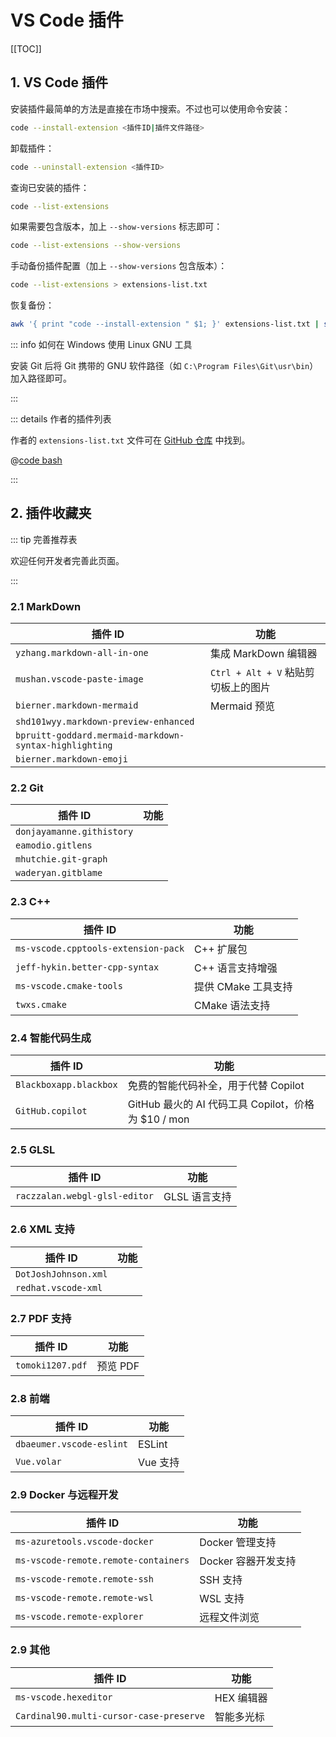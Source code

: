 # VS Code 插件

[[TOC]]

## 1. VS Code 插件

安装插件最简单的方法是直接在市场中搜索。不过也可以使用命令安装：

```bash
code --install-extension <插件ID|插件文件路径>
```

卸载插件：

```bash
code --uninstall-extension <插件ID>
```

查询已安装的插件：

```bash
code --list-extensions
```

如果需要包含版本，加上 `--show-versions` 标志即可：

```bash
code --list-extensions --show-versions
```

手动备份插件配置（加上 `--show-versions` 包含版本）：

```bash
code --list-extensions > extensions-list.txt
```

恢复备份：

```bash
awk '{ print "code --install-extension " $1; }' extensions-list.txt | sh -
```

::: info 如何在 Windows 使用 Linux GNU 工具

安装 Git 后将 Git 携带的 GNU 软件路径（如 `C:\Program Files\Git\usr\bin`）加入路径即可。

:::

::: details 作者的插件列表

作者的 `extensions-list.txt` 文件可在 [GitHub 仓库](https://github.com/Sun-ZhenXing/vuepress-tools-notes/tree/main/docs/vscode/extensions-list.txt) 中找到。

@[code bash](./extensions-list.txt)

:::

## 2. 插件收藏夹

::: tip 完善推荐表

欢迎任何开发者完善此页面。

:::

### 2.1 MarkDown

| 插件 ID                                                | 功能                                |
| ------------------------------------------------------ | ----------------------------------- |
| `yzhang.markdown-all-in-one`                           | 集成 MarkDown 编辑器                |
| `mushan.vscode-paste-image`                            | `Ctrl + Alt + V` 粘贴剪切板上的图片 |
| `bierner.markdown-mermaid`                             | Mermaid 预览                        |
| `shd101wyy.markdown-preview-enhanced`                  |                                     |
| `bpruitt-goddard.mermaid-markdown-syntax-highlighting` |                                     |
| `bierner.markdown-emoji`                               |                                     |

### 2.2 Git

| 插件 ID                   | 功能 |
| ------------------------- | ---- |
| `donjayamanne.githistory` |      |
| `eamodio.gitlens`         |      |
| `mhutchie.git-graph`      |      |
| `waderyan.gitblame`       |      |

### 2.3 C++

| 插件 ID                             | 功能                |
| ----------------------------------- | ------------------- |
| `ms-vscode.cpptools-extension-pack` | C++ 扩展包          |
| `jeff-hykin.better-cpp-syntax`      | C++ 语言支持增强    |
| `ms-vscode.cmake-tools`             | 提供 CMake 工具支持 |
| `twxs.cmake`                        | CMake 语法支持      |

### 2.4 智能代码生成

| 插件 ID                | 功能                                                |
| ---------------------- | --------------------------------------------------- |
| `Blackboxapp.blackbox` | 免费的智能代码补全，用于代替 Copilot                |
| `GitHub.copilot`       | GitHub 最火的 AI 代码工具 Copilot，价格为 $10 / mon |

### 2.5 GLSL

| 插件 ID                       | 功能          |
| ----------------------------- | ------------- |
| `raczzalan.webgl-glsl-editor` | GLSL 语言支持 |

### 2.6 XML 支持

| 插件 ID              | 功能 |
| -------------------- | ---- |
| `DotJoshJohnson.xml` |      |
| `redhat.vscode-xml`  |      |

### 2.7 PDF 支持

| 插件 ID          | 功能     |
| ---------------- | -------- |
| `tomoki1207.pdf` | 预览 PDF |

### 2.8 前端

| 插件 ID                  | 功能     |
| ------------------------ | -------- |
| `dbaeumer.vscode-eslint` | ESLint   |
| `Vue.volar`              | Vue 支持 |

### 2.9 Docker 与远程开发

| 插件 ID                              | 功能                |
| ------------------------------------ | ------------------- |
| `ms-azuretools.vscode-docker`        | Docker 管理支持     |
| `ms-vscode-remote.remote-containers` | Docker 容器开发支持 |
| `ms-vscode-remote.remote-ssh`        | SSH 支持            |
| `ms-vscode-remote.remote-wsl`        | WSL 支持            |
| `ms-vscode.remote-explorer`          | 远程文件浏览        |

### 2.9 其他

| 插件 ID                                 | 功能       |
| --------------------------------------- | ---------- |
| `ms-vscode.hexeditor`                   | HEX 编辑器 |
| `Cardinal90.multi-cursor-case-preserve` | 智能多光标 |
